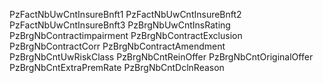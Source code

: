 PzFactNbUwCntInsureBnft1
PzFactNbUwCntInsureBnft2
PzFactNbUwCntInsureBnft3
PzBrgNbUwCntInsRating
PzBrgNbContractimpairment
PzBrgNbContractExclusion
PzBrgNbContractCorr
PzBrgNbContractAmendment
PzBrgNbCntUwRiskClass
PzBrgNbCntReinOffer
PzBrgNbCntOriginalOffer
PzBrgNbCntExtraPremRate
PzBrgNbCntDclnReason
